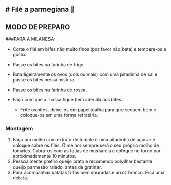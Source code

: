 ## # Filé a parmegiana :chicken:



## MODO DE PREPARO

###PARA A MILANESA:

- Corte o filé em bifes não muito finos (por favor não bata) e tempere-os a gosto.

- Passe os bifes na farinha de trigo.

- Bata ligeiramente os ovos (dois ou mais) com uma pitadinha de sal e passe os bifes nessa mistura.

- Passe os bifes na farinha de rosca.

- Faça com que a massa fique bem aderida aos bifes.

  - Frite os bifes, deixe-os em papel toalha para que sequem bem e coloque-os em uma forma refratária.

    

### Montagem

1. Faça um molho com extrato de tomate e uma pitadinha de açúcar e coloque sobre os filés. O melhor sempre será o seu próprio molho de tomates. Cubra-os com as fatias de mussarela e coloque no forno por aproximadamente 10 minutos.
2. Pessoalmente prefiro queijo prato e recomendo polvilhar bastante queijo parmesão ralado, antes de gratinar.
3. Para acompanhar batatas fritas bem douradas e arroz branco. Fica uma delícia.





